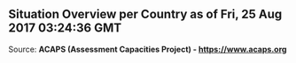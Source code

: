 ## Situation Overview per Country as of Fri, 25 Aug 2017 03:24:36 GMT

Source: **ACAPS (Assessment Capacities Project) - https://www.acaps.org**